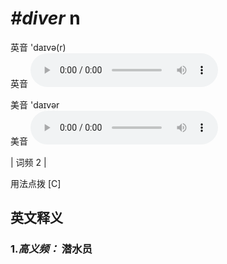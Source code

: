 # ***\#diver*** n
英音 'daɪvə(r)  
英音
<audio src="./media/diver-B.aac" controls="controls"></audio>

美音 'daɪvər  
美音
<audio src="./media/diver.aac" controls="controls"></audio>



| 词频 2 |  

用法点拨  [C]

英文释义
---
### 1.*高义频：* **潜水员**  



